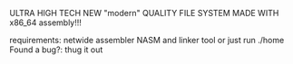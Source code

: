 ULTRA HIGH TECH NEW "modern" QUALITY FILE SYSTEM MADE WITH x86_64 assembly!!!

requirements: netwide assembler NASM and linker tool or just run ./home
Found a bug?:
thug it out
